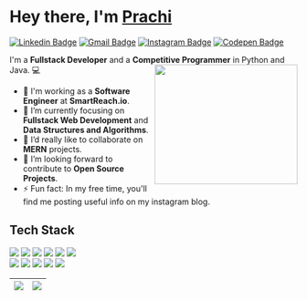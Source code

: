 
<h1>Hey there, I'm <a  href="https://github.com/pm0824/">Prachi </a> </h1>

[![Linkedin Badge](https://img.shields.io/badge/-prachimane-blue?style=flat-square&logo=Linkedin&logoColor=white&link=https://www.linkedin.com/in/prachi-mane-b9a299158/)](https://www.linkedin.com/in/prachi-mane-b9a299158/)
[![Gmail Badge](https://img.shields.io/badge/-maneprachi824@gmail.com-c14438?style=flat-square&logo=Gmail&logoColor=white&link=mailto:kanna6501@gmail.com)](mailto:maneprachi824@gmail.com)
[![Instagram Badge](https://img.shields.io/badge/-girl.inwebdev-purple?style=flat-square&logo=instagram&logoColor=white&link=https://instagram.com/girl.inwebdev/)](https://instagram.com/girl.inwebdev)
[![Codepen Badge](https://img.shields.io/badge/-girl_inwebdev-black?style=flat-square&logo=codepen&logoColor=white&link=https://codepen.io/girl_inwebdev)](https://codepen.io/girl_inwebdev)

I'm a **Fullstack Developer** and a **Competitive Programmer** in Python and Java. 💻
<img align='right' src="http://cdn.lowgif.com/small/9cb12f51dffbaaa6-character-typing-by-vincent-mokuenko-dribbble.gif" width="250" height="210">

- 🔭 I'm working as a **Software Engineer** at **SmartReach.io**.
- 🌱 I’m currently focusing on **Fullstack Web Development** and **Data Structures and Algorithms**.
- 👯 I’d really like to collaborate on **MERN** projects.
- 💬 I’m looking forward to contribute to **Open Source Projects**.
- ⚡ Fun fact: In my free time, you'll find me posting useful info on my instagram blog.

<h2 align="left">Tech Stack</h2>
<p align="left">
 <img src="https://img.shields.io/badge/HTML-FF4500?style=for-the-badge&logo=html5&logoColor=white"/>
 <img src="https://img.shields.io/badge/CSS-0081CB?&style=for-the-badge&logo=css3&logoColor=white"/>
  <img src="https://img.shields.io/badge/Bootstrap-563D7C?style=for-the-badge&logo=bootstrap&logoColor=white"/>
  <img src="https://img.shields.io/badge/JavaScript-F7DF1E?style=for-the-badge&logo=javascript&logoColor=black"/>
   <img src="https://img.shields.io/badge/React-00C7B7?style=for-the-badge&logo=react&logoColor=black"/>
  <img src="https://img.shields.io/badge/Django-092E20?style=for-the-badge&logo=django&logoColor=white"/>
 <br>
  <img src="https://img.shields.io/badge/Flask-000000?style=for-the-badge&logo=flask&logoColor=white"/>
  <img src="https://img.shields.io/badge/Python-3776AB?style=for-the-badge&logo=python&logoColor=white"/>
  <img src="https://img.shields.io/badge/C-00599C?style=for-the-badge&logo=C&logoColor=white"/>
  <img src="https://img.shields.io/badge/Java-FF4500?style=for-the-badge&logo=java&logoColor=white"/>
  <img src="https://img.shields.io/badge/SQLite-07405E?style=for-the-badge&logo=sqlite&logoColor=white"/>
 </p>

|<img src="https://github-readme-stats.vercel.app/api?username=pm0824&&show_icons=true&&hide_border=false&&theme=radical&&count_private=true"/>|<img src="https://github-readme-streak-stats.herokuapp.com/?user=pm0824&&theme=radical&&hide_border=false&&show_icons=true"/>|
|---|---|


